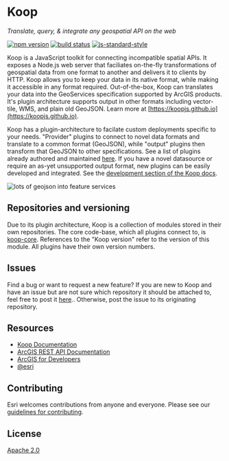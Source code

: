# Koop

*Translate, query, & integrate any geospatial API on the web*

[![npm version][npm-img]][npm-url]
[![build status][travis-img]][travis-url]
[![js-standard-style][standard-img]][standard-url]

Koop is a JavaScript toolkit for connecting incompatible spatial APIs. It exposes a Node.js web server that faciliates on-the-fly transformations of geospatial data from one format to another and delivers it to clients by HTTP.  Koop allows you to keep your data in its native format, while making it accessible in any format required.  Out-of-the-box, Koop can translates your data into the GeoServices specification supported by ArcGIS products. It's plugin architecture supports output in other formats including vector-tile, WMS, and plain old GeoJSON. Learn more at [https://koopjs.github.io](https://koopjs.github.io).

Koop has a plugin-architecture to facilate custom deployments specific to your needs. "Provider" plugins to connect to novel data formats and translate to a common format (GeoJSON), while "output" plugins then transform that GeoJSON to other specifications. See a list of plugins already authored and maintained [here](https://koopjs.github.io/docs/available-plugins). If you have a novel datasource or require an as-yet unsupported output format, new plugins can be easily developed and integrated. See the [development section of the Koop docs](https://koopjs.github.io/docs/development).

![lots of geojson into feature services](https://user-images.githubusercontent.com/7832202/28444721-43eb6ea6-6d8d-11e7-8d56-3af46fd5bf88.png)

## Repositories and versioning
Due to its plugin architecture, Koop is a collection of modules stored in their own repositories. The core code-base, which all plugins connect to, is [koop-core](https://github.com/koopjs/koop-core). References to the "Koop version" refer to the version of this module. All plugins have their own version numbers.

## Issues
Find a bug or want to request a new feature? If you are new to Koop and have an issue but are not sure which repository it should be attached to, feel free to post it [here](https://github.com/koopjs/koop/issues)..  Otherwise, post the issue to its originating repository.

## Resources

* [Koop Documentation](https://koopjs.github.io/)
* [ArcGIS REST API Documentation](http://resources.arcgis.com/en/help/arcgis-rest-api/)
* [ArcGIS for Developers](http://developers.arcgis.com)
* [@esri](http://twitter.com/esri)

## Contributing

Esri welcomes contributions from anyone and everyone. Please see our [guidelines for contributing](https://github.com/Esri/contributing).

## License

[Apache 2.0](LICENSE)

<!-- [](Esri Tags: ArcGIS Web Mapping GeoJson FeatureServices) -->
<!-- [](Esri Language: JavaScript) -->


[npm-img]: https://img.shields.io/npm/v/koop.svg?style=flat-square
[npm-url]: https://www.npmjs.com/package/koop
[travis-img]: https://img.shields.io/travis/koopjs/koop/master.svg?style=flat-square
[travis-url]: https://travis-ci.org/koopjs/koop
[standard-img]: https://img.shields.io/badge/code%20style-standard-brightgreen.svg
[standard-url]: http://standardjs.com/
